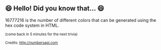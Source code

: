 ## :smile: Hello! Did you know that... :smile:
16777216 is the number of different colors that can be generated using the hex code system in HTML.

<sup>(come back in 5 minutes for the next trivia)</sup>


<sup>Credits: http://numbersapi.com</sup>
